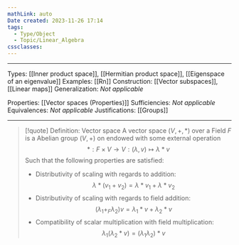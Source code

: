 ```yaml
---
mathLink: auto
Date created: 2023-11-26 17:14
tags:
  - Type/Object
  - Topic/Linear_Algebra
cssclasses:
---
```

---  

Types: [[Inner product space]], [[Hermitian product space]], [[Eigenspace of an eigenvalue]]
Examples: [[Rn]]
Construction: [[Vector subspaces]], [[Linear maps]]
Generalization: _Not applicable_

Properties: [[Vector spaces (Properties)]]
Sufficiencies: _Not applicable_
Equivalences: _Not applicable_
Justifications: [[Groups]]

---

> [!quote] Definition: Vector space
> A vector space $(V,+,*)$ over a Field $F$ is a Abelian group $(V,+)$ on endowed with some external operation $$*:F \times V \to V: (\lambda,v ) \mapsto \lambda *v$$Such that the following properties are satisfied:
>- Distributivity of scaling with regards to addition:$$\lambda*(v_1+v_2)=\lambda*v_1+\lambda*v_2$$
>- Distributivity of scaling with regards to field addition:$$(\lambda_1+_F\lambda_2)v=\lambda_1*v+\lambda_2*v$$
>- Compatibility of scalar multiplication with field multiplication: $$\lambda_{1}(\lambda_{2}*v)=(\lambda_{1}\lambda_{2})*v$$


